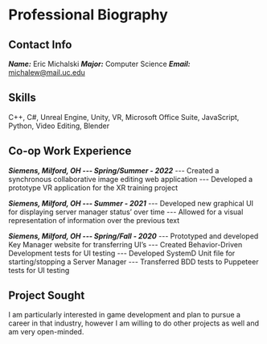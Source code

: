 # **Professional Biography**
## **Contact Info**
***Name:*** Eric Michalski
***Major:*** Computer Science
***Email:*** michalew@mail.uc.edu

## **Skills**
C++, C#, Unreal Engine, Unity, VR, Microsoft Office Suite, JavaScript, Python, Video Editing, Blender

## **Co-op Work Experience**
***Siemens, Milford, OH 	--- Spring/Summer - 2022***
	--- Created a synchronous collaborative image editing web application
	--- Developed a prototype VR application for the XR training project
	
***Siemens, Milford, OH 	--- Summer - 2021***
	--- Developed new graphical UI for displaying server manager status’ over time
	--- Allowed for a visual representation of information over the previous text

***Siemens, Milford, OH 	--- Spring/Fall - 2020***
	--- Prototyped and developed Key Manager website for transferring UI’s
	--- Created Behavior-Driven Development tests for UI testing
	--- Developed SystemD Unit file for starting/stopping a Server Manager
	--- Transferred BDD tests to Puppeteer tests for UI testing

## **Project Sought**
I am particularly interested in game development and plan to pursue a career in that industry, however I am willing to do other projects as well and am very open-minded.
